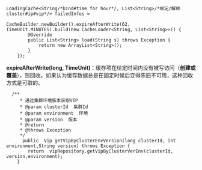 ```
LoadingCache<String/*bind#time for hour*/, List<String>/*绑定/解绑cluster#ip#vip*/> failedInfos =
```

```
CacheBuilder.newBuilder().expireAfterWrite(62, TimeUnit.MINUTES).build(new CacheLoader<String, List<String>>() {
        @Override
        public List<String> load(String s) throws Exception {
            return new ArrayList<String>();
        }
    });
```

**expireAfterWrite\(long, TimeUnit\)**：缓存项在给定时间内没有被写访问（**创建或覆盖**），则回收。如果认为缓存数据总是在固定时候后变得陈旧不可用，这种回收方式是可取的。

```
  /**
     * 通过集群环境版本获取VIP
     * @param clusterId  集群Id
     * @param environment  环境
     * @param version  版本
     * @return
     * @throws Exception
     */
      public  Vip getVipByClusterEnvVersion(long clusterId, int environment,String version) throws Exception {
        return  vipRepository.getVipByClusterVerEnv(clusterId, version,environment);
    }
```



